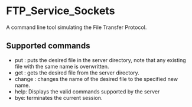 # FTP_Service_Sockets
A command line tool simulating the File Transfer Protocol.

## Supported commands
- put <filename>: puts the desired file in the server directory, note that any existing file with the same name is overwritten.  
- get <filename>: gets the desired file from the server directory.
- change <oldfilename> <newfilename>: changes the name of the desired file to the specified new name.
- help: Displays the valid commands supported by the server
- bye: terminates the current session.
